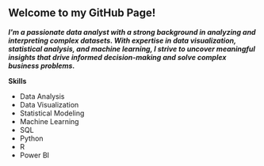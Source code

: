  ## Welcome to my GitHub Page!

***I'm a passionate data analyst with a strong background in analyzing and interpreting complex datasets. With expertise in data visualization, statistical analysis, and machine learning, I strive to uncover meaningful insights that drive informed decision-making and solve complex business problems.***

 **Skills**
- Data Analysis
- Data Visualization
- Statistical Modeling
- Machine Learning
- SQL
- Python
- R
- Power BI
